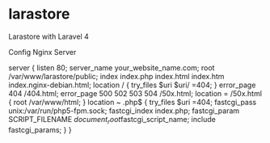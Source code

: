 # larastore
Larastore with Laravel 4

Config Nginx Server 

server {
        listen       80;
        server_name  your_website_name.com;
        root /var/www/larastore/public;
        index index.php index.html index.htm index.nginx-debian.html;
        location / {
                try_files $uri $uri/ =404;
        }
        error_page 404 /404.html;
        error_page 500 502 503 504 /50x.html;
        location = /50x.html {
                root /var/www/html;
        }
        location ~ \.php$ {
                try_files $uri =404;
                fastcgi_pass unix:/var/run/php5-fpm.sock;
                fastcgi_index index.php;
                fastcgi_param SCRIPT_FILENAME $document_root$fastcgi_script_name;
                include fastcgi_params;
        }
}
